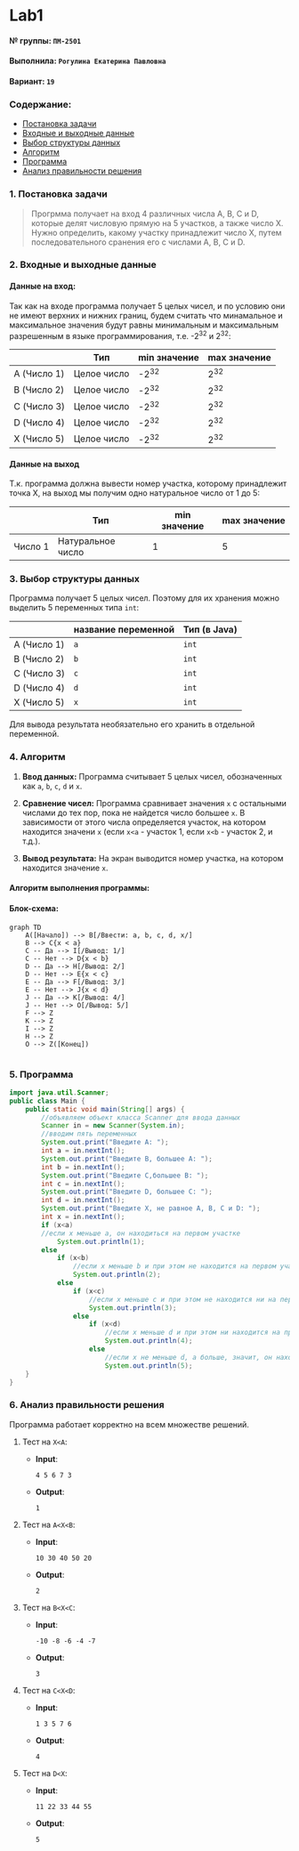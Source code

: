 # Lab1
#### № группы: `ПМ-2501`

#### Выполнила: `Рогулина Екатерина Павловна`

#### Вариант: `19`

### Cодержание:

- [Постановка задачи](#1-постановка-задачи)
- [Входные и выходные данные](#2-входные-и-выходные-данные)
- [Выбор структуры данных](#3-выбор-структуры-данных)
- [Алгоритм](#4-алгоритм)
- [Программа](#5-программа)
- [Анализ правильности решения](#6-анализ-правильности-решения)

### 1. Постановка задачи

> Прогрмма получает на вход 4 различных числа A, B, C и D, которые делят числовую прямую на 5 участков, а также число X. Нужно определить, какому участку принадлежит число X, путем последовательного сранения его с числами A, B, C и D.

### 2. Входные и выходные данные
#### Данные на вход:

Так как на входе программа получает 5 целых чисел, и по условию они не имеют верхних и нижних границ, будем считать что минамальное и максимальное значения будут равны минимальным и максимальным разрешенным в языке программирования, т.е. -2<sup>32</sup> и 2<sup>32</sup>:

|             | Тип         | min значение    | max значение   |
|-------------|-------------|-----------------|----------------|
| A (Число 1) | Целое число | -2<sup>32</sup> | 2<sup>32</sup> |
| B (Число 2) | Целое число | -2<sup>32</sup> | 2<sup>32</sup> |
| C (Число 3) | Целое число | -2<sup>32</sup> | 2<sup>32</sup> |
| D (Число 4) | Целое число | -2<sup>32</sup> | 2<sup>32</sup> |
| X (Число 5) | Целое число | -2<sup>32</sup> | 2<sup>32</sup> |


#### Данные на выход
Т.к. программа должна вывести номер участка, которому принадлежит точка X, на выход мы получим одно натуральное число от 1 до 5:

|         | Тип               | min значение | max значение   |
|---------|-------------------|--------------|----------------|
| Число 1 | Натуральное число | 1            | 5              |

### 3. Выбор структуры данных

Программа получает 5 целых чисел. Поэтому для их хранения
можно выделить 5 переменных типа `int`:

|             | название переменной | Тип (в Java) | 
|-------------|---------------------|--------------|
| A (Число 1) | `a`                 | `int`        |
| B (Число 2) | `b`                 | `int`        |  
| C (Число 3) | `c`                 | `int`        |
| D (Число 4) | `d`                 | `int`        |
| X (Число 5) | `x`                 | `int`        |

Для вывода результата необязательно его хранить в отдельной переменной.

### 4. Алгоритм

1. **Ввод данных:**
  Программа считывает 5 целых чисел, обозначенных как `a`, `b`, `c`, `d` и `x`.

2. **Сравнение чисел:**
   Программа сравнивает значения `x` с остальными числами до тех пор, пока не найдется число большее `x`. В зависимости от этого числа определяется участок, на котором находится значени `x` (если `x<a` - участок 1, если `x<b` - участок 2, и т.д.).

3. **Вывод результата:**
   На экран выводится номер участка, на котором находится значение `x`.
  

#### Алгоритм выполнения программы:

#### Блок-схема:

```mermaid
graph TD
    A([Начало]) --> B[/Ввести: a, b, c, d, x/]
    B --> C{x < a}
    C -- Да --> I[/Вывод: 1/]
    C -- Нет --> D{x < b}
    D -- Да --> H[/Вывод: 2/]
    D -- Нет --> E{x < c}
    E -- Да --> F[/Вывод: 3/]
    E -- Нет --> J{x < d}
    J -- Да --> K[/Вывод: 4/]
    J -- Нет --> O[/Вывод: 5/]
    F --> Z
    K --> Z
    I --> Z
    H --> Z
    O --> Z([Конец])
    
```

### 5. Программа

```java
import java.util.Scanner;
public class Main {
    public static void main(String[] args) {
        //объявляем объект класса Scanner для ввода данных
        Scanner in = new Scanner(System.in);
        //вводим пять переменных
        System.out.print("Введите A: ");
        int a = in.nextInt();
        System.out.print("Введите B, большее A: ");
        int b = in.nextInt();
        System.out.print("Введите C,большее B: ");
        int c = in.nextInt();
        System.out.print("Введите D, большее C: ");
        int d = in.nextInt();
        System.out.print("Введите X, не равное A, B, C и D: ");
        int x = in.nextInt();
        if (x<a)
        //если x меньше a, он находиться на первом участке
            System.out.println(1);
        else
            if (x<b)
                //если х меньше b и при этом не находится на первом участке, он находится на втором участке
                System.out.println(2);
            else
                if (x<c)
                    //если х меньше с и при этом не находится ни на первом, ни на втором участке, он находится на третьем участке
                    System.out.println(3);
                else
                    if (x<d)
                        //если х меньше d и при этом ни находится на предыдущих участках, он находится на четвертом участке
                        System.out.println(4);
                    else
                        //если х не меньше d, а больше, значит, он находится на пятом участке
                        System.out.println(5);
    }
}
```

### 6. Анализ правильности решения

Программа работает корректно на всем множестве решений.

1. Тест на `X<A`:

    - **Input**:
        ```
        4 5 6 7 3
        ```

    - **Output**:
        ```
        1
        ```

2. Тест на `A<X<B`:

    - **Input**:
        ```
        10 30 40 50 20
        ```

    - **Output**:
        ```
        2
        ```

3. Тест на `B<X<C`:

    - **Input**:
        ```
        -10 -8 -6 -4 -7
        ```

    - **Output**:
        ```
        3
        ```

4. Тест на `C<X<D`:

    - **Input**:
        ```
        1 3 5 7 6
        ```

    - **Output**:
        ```
        4
        ```
5. Тест на `D<X`:

    - **Input**:
        ```
        11 22 33 44 55
        ```

    - **Output**:
        ```
        5
        ```
